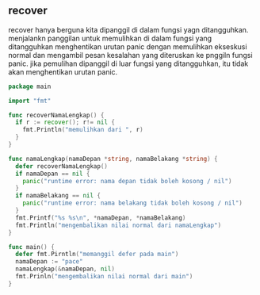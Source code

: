## recover

recover hanya berguna kita dipanggil di dalam fungsi yagn ditangguhkan. menjalankn panggilan untuk memulihkan di dalam fungsi yang ditangguhkan menghentikan urutan panic dengan memulihkan ekseskusi normal dan mengambil pesan kesalahan yang diteruskan ke pnggiln fungsi panic. jika pemulihan dipanggil di luar fungsi yang ditangguhkan, itu tidak akan menghentikan urutan panic.

```go
package main

import "fmt"

func recoverNamaLengkap() {
  if r := recover(); r!= nil {
    fmt.Println("memulihkan dari ", r)
  }
}

func namaLengkap(namaDepan *string, namaBelakang *string) {
  defer recoverNamaLengkap()
  if namaDepan == nil {
    panic("runtime error: nama depan tidak boleh kosong / nil")
  }
  if namaBelakang == nil {
    panic("runtime error: nama belakang tidak boleh kosong / nil")
  }
  fmt.Printf("%s %s\n", *namaDepan, *namaBelakang)
  fmt.Println("mengembalikan nilai normal dari namaLengkap")
}

func main() {
  defer fmt.Pirntln("memanggil defer pada main")
  namaDepan := "pace"
  namaLengkap(&namaDepan, nil)
  fmt.Prinln("mengembalikan nilai normal dari main")
}
```
